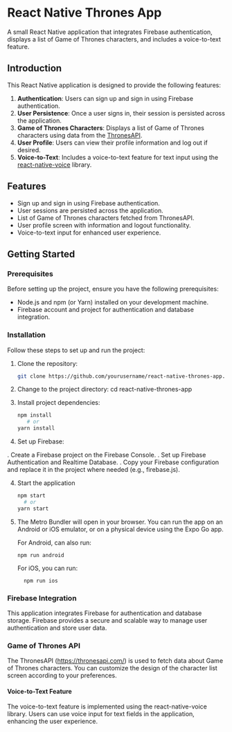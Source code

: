 # React Native Thrones App

A small React Native application that integrates Firebase authentication, displays a list of Game of Thrones characters, and includes a voice-to-text feature.


## Introduction

This React Native application is designed to provide the following features:

1. **Authentication**: Users can sign up and sign in using Firebase authentication.
2. **User Persistence**: Once a user signs in, their session is persisted across the application.
3. **Game of Thrones Characters**: Displays a list of Game of Thrones characters using data from the [ThronesAPI](https://thronesapi.com/).
4. **User Profile**: Users can view their profile information and log out if desired.
5. **Voice-to-Text**: Includes a voice-to-text feature for text input using the [react-native-voice](https://github.com/react-native-voice/voice) library.

## Features

- Sign up and sign in using Firebase authentication.
- User sessions are persisted across the application.
- List of Game of Thrones characters fetched from ThronesAPI.
- User profile screen with information and logout functionality.
- Voice-to-text input for enhanced user experience.

## Getting Started

### Prerequisites

Before setting up the project, ensure you have the following prerequisites:

- Node.js and npm (or Yarn) installed on your development machine.
- Firebase account and project for authentication and database integration.

### Installation

Follow these steps to set up and run the project:

1. Clone the repository:

   ```bash
   git clone https://github.com/yourusername/react-native-thrones-app.git

1. Change to the project directory:
   cd react-native-thrones-app

2.  Install project dependencies:



      ```bash
      npm install
         # or
      yarn install

3. Set up Firebase:

  . Create a Firebase project on the Firebase Console.
  . Set up Firebase Authentication and Realtime Database.
  . Copy your Firebase configuration and replace it in the project where needed (e.g., firebase.js).

4. Start the application

    ```bash
   npm start
      # or
   yarn start

5. The Metro Bundler will open in your browser. You can run the app on an Android or iOS emulator, or on a physical device using the Expo Go app.

   For Android, can also run:
       
       npm run android

   For iOS, you can run:

         npm run ios


### Firebase Integration
This application integrates Firebase for authentication and database storage. Firebase provides a secure and scalable way to manage user authentication and store user data.

### Game of Thrones API
The ThronesAPI (https://thronesapi.com/) is used to fetch data about Game of Thrones characters. You can customize the design of the character list screen according to your preferences.

#### Voice-to-Text Feature
The voice-to-text feature is implemented using the react-native-voice library. Users can use voice input for text fields in the application, enhancing the user experience.
